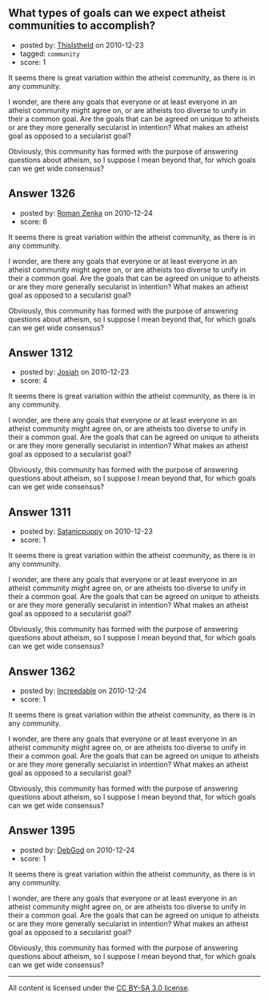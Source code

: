 ## What types of goals can we expect atheist communities to accomplish?

- posted by: [ThisIstheId](https://stackexchange.com/users/-1/404-thisistheid) on 2010-12-23
- tagged: `community`
- score: 1

It seems there is great variation within the atheist community, as there is in any community. 

I wonder, are there any goals that everyone or at least everyone in an atheist community might agree on, or are atheists too diverse to unify in their a common goal. Are the goals that can be agreed on unique to atheists or are they more generally secularist in intention? What makes an atheist goal as opposed to a secularist goal?

Obviously, this community has formed with the purpose of answering questions about atheism, so I suppose I mean beyond that, for which goals can we get wide consensus?


## Answer 1326

- posted by: [Roman Zenka](https://stackexchange.com/users/-1/420-roman-zenka) on 2010-12-24
- score: 6

It seems there is great variation within the atheist community, as there is in any community. 

I wonder, are there any goals that everyone or at least everyone in an atheist community might agree on, or are atheists too diverse to unify in their a common goal. Are the goals that can be agreed on unique to atheists or are they more generally secularist in intention? What makes an atheist goal as opposed to a secularist goal?

Obviously, this community has formed with the purpose of answering questions about atheism, so I suppose I mean beyond that, for which goals can we get wide consensus?


## Answer 1312

- posted by: [Josiah](https://stackexchange.com/users/-1/88-josiah) on 2010-12-23
- score: 4

It seems there is great variation within the atheist community, as there is in any community. 

I wonder, are there any goals that everyone or at least everyone in an atheist community might agree on, or are atheists too diverse to unify in their a common goal. Are the goals that can be agreed on unique to atheists or are they more generally secularist in intention? What makes an atheist goal as opposed to a secularist goal?

Obviously, this community has formed with the purpose of answering questions about atheism, so I suppose I mean beyond that, for which goals can we get wide consensus?


## Answer 1311

- posted by: [Satanicpuppy](https://stackexchange.com/users/-1/169-satanicpuppy) on 2010-12-23
- score: 1

It seems there is great variation within the atheist community, as there is in any community. 

I wonder, are there any goals that everyone or at least everyone in an atheist community might agree on, or are atheists too diverse to unify in their a common goal. Are the goals that can be agreed on unique to atheists or are they more generally secularist in intention? What makes an atheist goal as opposed to a secularist goal?

Obviously, this community has formed with the purpose of answering questions about atheism, so I suppose I mean beyond that, for which goals can we get wide consensus?


## Answer 1362

- posted by: [Increedable](https://stackexchange.com/users/-1/112-increedable) on 2010-12-24
- score: 1

It seems there is great variation within the atheist community, as there is in any community. 

I wonder, are there any goals that everyone or at least everyone in an atheist community might agree on, or are atheists too diverse to unify in their a common goal. Are the goals that can be agreed on unique to atheists or are they more generally secularist in intention? What makes an atheist goal as opposed to a secularist goal?

Obviously, this community has formed with the purpose of answering questions about atheism, so I suppose I mean beyond that, for which goals can we get wide consensus?


## Answer 1395

- posted by: [DebGod](https://stackexchange.com/users/-1/482-debgod) on 2010-12-24
- score: 1

It seems there is great variation within the atheist community, as there is in any community. 

I wonder, are there any goals that everyone or at least everyone in an atheist community might agree on, or are atheists too diverse to unify in their a common goal. Are the goals that can be agreed on unique to atheists or are they more generally secularist in intention? What makes an atheist goal as opposed to a secularist goal?

Obviously, this community has formed with the purpose of answering questions about atheism, so I suppose I mean beyond that, for which goals can we get wide consensus?



---

All content is licensed under the [CC BY-SA 3.0 license](https://creativecommons.org/licenses/by-sa/3.0/).
